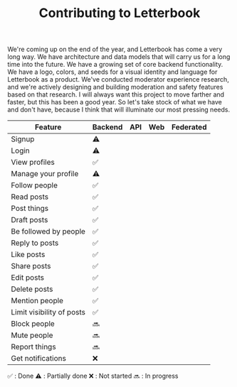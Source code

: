 ﻿---
title: Contributing to Letterbook
authors:
  - jenniferplusplus
---

We're coming up on the end of the year, and Letterbook has come a very long way. We have architecture and data models that will carry us for a long time into the future. We have a growing set of core backend functionality. We have a logo, colors, and seeds for a visual identity and language for Letterbook as a product. We've conducted moderator experience research, and we're actively designing and building moderation and safety features based on that research. I will always want this project to move farther and faster, but this has been a good year. So let's take stock of what we have and don't have, because I think that will illuminate our most pressing needs.

| Feature                    | Backend | API | Web | Federated |
|----------------            |---------|-----|-----|-----------|
| Signup                     | ⚠️      |
| Login                      | ⚠️      |
| View profiles              | ✅      |
| Manage your profile        | ⚠️      |
| Follow people              | ✅      |
| Read posts                 | ✅      |
| Post things                | ✅      |
| Draft posts                | ✅      |
| Be followed by people      | ✅      |
| Reply to posts             | ✅      |
| Like posts                 | ✅      |
| Share posts                | ✅      |
| Edit posts                 | ✅      |
| Delete posts               | ✅      |
| Mention people             | ✅      |
| Limit visibility of posts  | ✅      |
| Block people               | 🔜      |
| Mute people                | 🔜      |
| Report things              | 🔜      |
| Get notifications          | ❌      |


 ✅ : Done
 ⚠️ : Partially done
 ❌ : Not started
 🔜 : In progress
